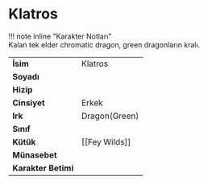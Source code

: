 # Klatros   
  
  
!!! note inline "Karakter Notları"  
	Kalan tek elder chromatic dragon, green dragonların kralı.  
  
  
|  |  |  
|---|---|  
| **İsim** | Klatros |  
| **Soyadı** |  |  
| **Hizip** |  |  
| **Cinsiyet** | Erkek |  
| **Irk** | Dragon(Green) |  
| **Sınıf** |  |  
| **Kütük** | [[Fey Wilds]] |  
| **Münasebet** |  |  
| **Karakter Betimi** |  |  
